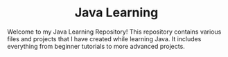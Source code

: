
<h1 align="center">Java Learning</h1>

Welcome to my Java Learning Repository! This repository contains various files and projects that I have created while learning Java. It includes everything from beginner tutorials to more advanced projects.
